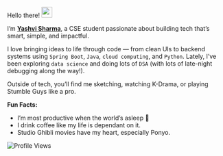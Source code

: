 <p>
  Hello there!  <img src="https://github.com/user-attachments/assets/a9cf602f-9d39-4b74-a3a2-4997e940d36c" width="25"/>
</p>

I’m **[Yashvi Sharma](https://yashvisharma1204.github.io/yashvi/)**, a CSE student passionate about building tech that’s smart, simple, and impactful.

I love bringing ideas to life through code — from clean UIs to backend systems using `Spring Boot`, `Java`, `cloud computing`, and `Python`. 
Lately, I’ve been exploring `data science` and doing lots of `DSA` (with lots of late-night debugging along the way!).

Outside of tech, you’ll find me sketching, watching K-Drama, or playing Stumble Guys like a pro.

**Fun Facts:**
- I’m most productive when the world’s asleep 🌙
- I drink coffee like my life is dependant on it.
- Studio Ghibli movies have my heart, especially Ponyo.

<p align="left">
  <img src="https://komarev.com/ghpvc/?username=yashvisharma1204&label=Profile%20views&color=0e75b6&style=flat" alt="Profile Views" />
</p> 
